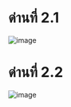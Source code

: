 # ด่านที่ 2.1
![image](https://user-images.githubusercontent.com/92083472/145679913-dc9edc9c-c36f-4ca1-bae0-e75b98b02713.png)

# ด่านที่ 2.2
![image](https://user-images.githubusercontent.com/92083472/145679944-ef3d9bbb-2eb0-46b7-a644-4e461f2ad685.png)
